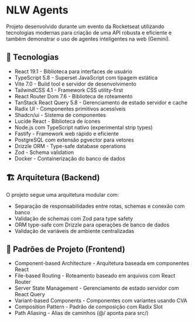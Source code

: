 # NLW Agents 
Projeto desenvolvido durante um evento da Rocketseat utilizando tecnologias modernas para criação de uma API robusta e eficiente e também demonstrar o uso de agentes inteligentes na web (Gemini).

## 🚀 Tecnologias
* React 19.1 - Biblioteca para interfaces de usuário
* TypeScript 5.8 - Superset JavaScript com tipagem estática
* Vite 7.0 - Build tool e servidor de desenvolvimento
* TailwindCSS 4.1 - Framework CSS utility-first
* React Router Dom 7.6 - Biblioteca de roteamento
* TanStack React Query 5.8 - Gerenciamento de estado servidor e cache
* Radix UI - Componentes primitivos acessíveis
* Shadcn/ui - Sistema de componentes
* Lucide React - Biblioteca de ícones
* Node.js com TypeScript nativo (experimental strip types)
* Fastify - Framework web rápido e eficiente
* PostgreSQL com extensão pgvector para vetores
* Drizzle ORM - Type-safe database operations
* Zod - Schema validation
* Docker - Containerização do banco de dados

## 🏗️ Arquitetura (Backend)
O projeto segue uma arquitetura modular com:

* Separação de responsabilidades entre rotas, schemas e conexão com banco
* Validação de schemas com Zod para type safety
* ORM type-safe com Drizzle para operações de banco de dados
* Validação de variáveis de ambiente centralizadas

## 📂 Padrões de Projeto (Frontend)
* Component-based Architecture - Arquitetura baseada em componentes React
* File-based Routing - Roteamento baseado em arquivos com React Router
* Server State Management - Gerenciamento de estado servidor com React Query
* Variant-based Components - Componentes com variantes usando CVA
* Composition Pattern - Padrão de composição com Radix Slot
* Path Aliasing - Alias de caminhos (@/ aponta para src/)

